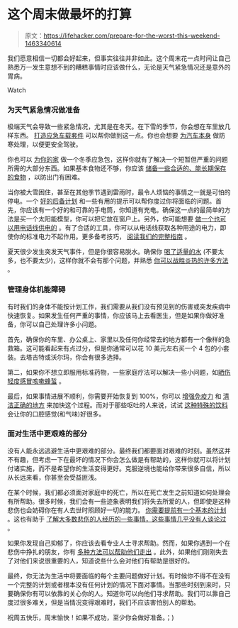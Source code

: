 # 这个周末做最坏的打算

> 原文：<https://lifehacker.com/prepare-for-the-worst-this-weekend-1463340614>

我们愿意相信一切都会好起来，但事实往往并非如此。这个周末花一点时间让自己熟悉万一发生意想不到的糟糕事情时应该做什么，无论是天气紧急情况还是意外的胃病。

Watch

### 为天气紧急情况做准备

极端天气会导致一些紧急情况，尤其是在冬天。在下雪的季节，你会想在车里放几样东西。 [打造应急车载套件](https://lifehacker.com/put-together-a-winter-car-emergency-kit-5392291) 可以帮你做到这一点。你也会想要 [为汽车本身](https://lifehacker.com/winterize-your-car-for-safe-and-repair-free-winter-driv-5692218) 做防寒处理，以便更安全驾驶。

你也可以 [为你的家](https://lifehacker.com/put-together-a-winter-home-emergency-kit-5390502) 做一个冬季应急包，这样你就有了解决一个短暂但严重的问题所需的大部分东西。如果基本食物还不够，你应该 [储备一些合适的、能长期保存的食物](http://lifehacker.com/the-best-foods-to-stock-up-on-in-case-of-emergency-5948585) ，以防出门有困难。

当你被大雪困住，甚至在其他季节遇到雷雨时，最令人烦恼的事情之一就是可怕的停电。一个 [好的后备计划](https://lifehacker.com/handle-internet-outages-like-a-pro-with-these-three-bac-1108902041) 和一些有用的提示可以帮你度过你将面临的问题。首先，你应该有一个好的和可靠的手电筒，你知道有充电。确保这一点的最简单的方法是买一个太阳能模型，你可以把它放在窗户上。另外，你可能想要 [做一个也可以用电话线供电的](https://lifehacker.com/make-a-diy-phone-line-powered-flashlight-for-your-next-5811528) 。有了合适的工具，你可以从电话线获取各种用途的电力，即使你的标准电力不起作用。更多备考技巧， [阅读我们的完整指南](http://lifehacker.com/how-to-prepare-for-a-power-outage-5943332) 。

夏天很少发生突发天气事件，但是你很容易脱水。确保你 [喝了适量的水](https://lifehacker.com/how-much-water-do-i-actually-need-to-drink-every-day-5986895) (不要太多，也不要太少)，这样你就不会有那个问题，并熟悉 [你可以战胜炎热的许多方法](http://lifehacker.com/top-10-ways-to-beat-the-heat-5913149) 。

### 管理身体机能障碍

有时我们的身体不能按计划工作，我们需要从我们没有预见到的伤害或突发疾病中快速恢复。如果发生任何严重的事情，你应该马上去看医生，但是如果你做好准备，你可以自己处理许多小问题。

首先，确保你的车里、办公桌上、家里以及任何你经常去的地方都有一个像样的急救箱。这可能看起来有点过分，但是你通常可以花 10 美元左右买一个 4 包的小套装。去塔吉特或沃尔玛，你会有很多选择。

第二，如果你不想立即服用标准药物，一些家庭疗法可以解决一些小问题，如[晒伤](http://lifehacker.com/soothe-your-sunburn-with-vinegar-and-other-home-remedie-391792)[轻度感冒](http://lifehacker.com/home-remedies-for-the-common-cold-297954)[咳嗽](http://lifehacker.com/honey-the-best-remedy-for-coughs-329869)[蜂蜇](http://lifehacker.com/apply-a-cut-onion-to-soothe-bee-stings-5277920) 。

最后，如果事情进展不顺利，你需要开始恢复到 100%，你可以 [增强免疫力](https://lifehacker.com/the-no-bs-guide-to-boosting-your-immunity-and-avoiding-5858209) 和 [清洁正确的地方](http://lifehacker.com/clean-these-overlooked-places-after-recovering-from-ill-5544430) 来加快这个过程。而对于那些呕吐的人来说，试试 [这种特殊的饮料](http://lifehacker.com/a-simple-way-to-restore-yourself-to-freshness-after-you-5845265) 会让你的口腔感觉(和气味)好很多。

### 面对生活中更艰难的部分

没有人能永远逃避生活中更艰难的部分。最终我们都要面对艰难的时刻。虽然这并不有趣，但考虑一下在最坏的情况下你会怎么做是有帮助的，这样你就可以将计划付诸实施，而不是希望你的生活变得更好。克服逆境也能给你带来很多自信，所以从长远来看，你甚至会受益匪浅。

在某个时候，我们都必须面对家庭中的死亡，所以在死亡发生之前知道如何处理会有所帮助。很多时候，我们会有一些迹象表明我们将失去所爱的人，但即使是这种悲伤也会妨碍你在有人去世时照顾好一切的能力。 [你需要提前有一个基本的计划](https://lifehacker.com/how-do-i-prepare-for-the-death-of-a-family-member-5988635) 。这也有助于 [了解大多数悲伤的人经历的一些事情，这些事情几乎没有人谈论过](http://lifehacker.com/the-things-about-grief-nobody-tells-you-1383119181) 。

如果你发现自己抑郁了，你应该去看专业人士寻求帮助。然而，如果你遇到一个在悲伤中挣扎的朋友，你有 [多种方法可以帮助他们走出](https://lifehacker.com/how-can-i-help-a-friend-who-seems-depressed-1440648372) 。此外，如果他们刚刚失去了对他们来说很重要的人，知道说些什么会对他们有帮助是很好的。

最终，你无法为生活中将要面临的每个主要问题做好计划。有时候你不得不在没有一个完整的计划或者根本没有任何计划的情况下面对事情。当那些时刻到来时，只要确保你有可以依靠的关心你的人。知道你可以向他们寻求帮助。我们可以靠自己度过很多难关，但是当情况变得艰难时，我们不应该害怕别人的帮助。

祝周五快乐，周末愉快！如果不成功，至少你会做好准备。；)